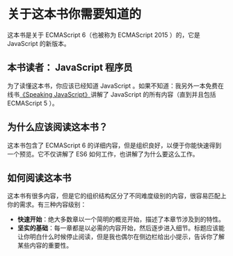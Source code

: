 # 关于这本书你需要知道的

这本书是关于 ECMAScript 6（也被称为 ECMAScript 2015 ）的，它是 JavaScript 的新版本。

## 本书读者： JavaScript 程序员

为了读懂这本书，你应该已经知道 JavaScript 。如果不知道：我另外一本免费在线书[《Speaking JavaScript》](http://speakingjs.com/)讲解了 JavaScript 的所有内容（直到并且包括 ECMAScript 5 ）。

## 为什么应该阅读这本书？

这本书包含了 ECMAScript 6 的详细内容，但是组织良好，以便于你能快速得到一个预览。它不仅讲解了 ES6 如何工作，也讲解了为什么要这么工作。

## 如何阅读这本书

这本书有很多内容，但是它的组织结构区分了不同难度级别的内容，很容易匹配上你的需求。有三种内容级别：

* **快速开始**：绝大多数章以一个简明的概览开始，描述了本章节涉及到的特性。
* **坚实的基础**：每一章都是以必需的内容开始，然后逐步进入细节。标题应该能让你明白什么时候停止阅读，但是我也偶尔在侧边栏给出小提示，告诉你了解某些内容的重要性。